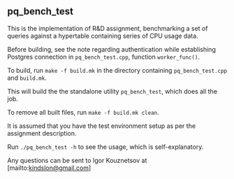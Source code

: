 ## pq_bench_test

This is the implementation of R&D assignment, benchmarking a set of queries against a hypertable containing series of CPU usage data.

Before building, see the note regarding authentication while establishing Postgres connection in `pq_bench_test.cpp`, function `worker_func()`.

To build, run `make -f build.mk` in the directory containing `pq_bench_test.cpp` and `build.mk`.

This will build the the standalone utility `pq_bench_test`, which does all the job.

To remove all built files, run `make -f build.mk clean`.

It is assumed that you have the test environment setup as per the assignment description.

Run `./pq_bench_test -h` to see the usage, which is self-explanatory.

Any questions can be sent to Igor Kouznetsov at [mailto:kindslon@gmail.com]
